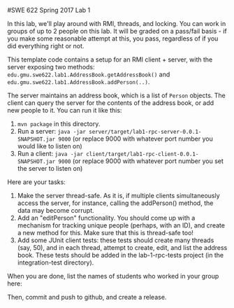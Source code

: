 #SWE 622 Spring 2017 Lab 1

In this lab, we'll play around with RMI, threads, and locking. You can work in groups of up to 2 people on this lab. It will be graded on a pass/fail basis - if you make some reasonable attempt at this, you pass, regardless of if you did everything right or not.

This template code contains a setup for an RMI client + server, with the server exposing two methods:
`edu.gmu.swe622.lab1.AddressBook.getAddressBook()` and `edu.gmu.swe622.lab1.AddressBook.addPerson(..)`.

The server maintains an address book, which is a list of `Person` objects. The client can query the server for the contents of the address book, or add new people to it. You can run it like this:

1. `mvn package` in this directory.
2. Run a server: `java -jar server/target/lab1-rpc-server-0.0.1-SNAPSHOT.jar 9000` (or replace 9000 with whatever port number you would like to listen on)
3. Run a client: `java -jar client/target/lab1-rpc-client-0.0.1-SNAPSHOT.jar 9000` (or replace 9000 with whatever port number you set the server to listen on)

Here are your tasks:
1. Make the server thread-safe. As it is, if multiple clients simultaneously access the server, for instance, calling the addPerson() method, the data may become corrupt.
2. Add an "editPerson" functionality. You should come up with a mechanism for tracking unique people (perhaps, with an ID), and create a new method for this. Make sure that this is thread-safe too!
3. Add some JUnit client tests: these tests should create many threads (say, 50), and in each thread, attempt to create, edit, and list the address book. These tests should be added in the lab-1-rpc-tests project (in the integration-test directory). 

When you are done, list the names of students who worked in your group here:
<your names>

Then, commit and push to github, and create a release.

